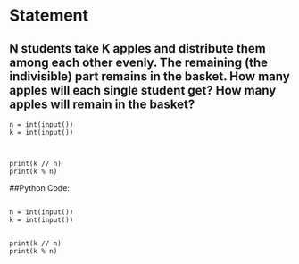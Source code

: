 # Statement
## N students take K apples and distribute them among each other evenly. The remaining (the indivisible) part remains in the basket. How many apples will each single student get? How many apples will remain in the basket?


```
n = int(input())
k = int(input())



print(k // n)   
print(k % n)    
```
##Python Code:

```

n = int(input())
k = int(input())


print(k // n)   
print(k % n)    

```
